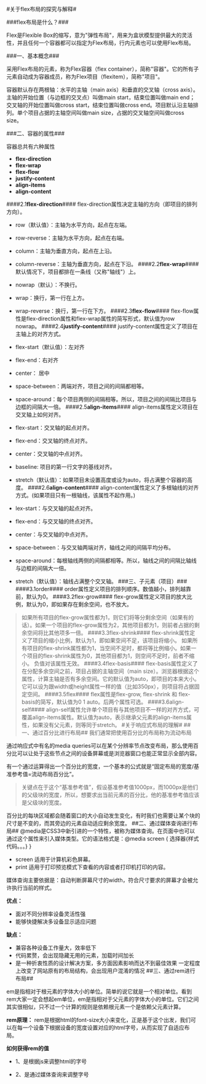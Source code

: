 #关于flex布局的探究与解释#

###flex布局是什么？###

Flex是Flexible Box的缩写，意为"弹性布局"，用来为盒状模型提供最大的灵活性，并且任何一个容器都可以指定为Flex布局，行内元素也可以使用Flex布局。

###一、基本概念###

采用Flex布局的元素，称为Flex容器（flex container），简称"容器"。它的所有子元素自动成为容器成员，称为Flex项目（flexitem），简称"项目"。

容器默认存在两根轴：水平的主轴（main axis）和垂直的交叉轴（cross axis）。主轴的开始位置（与边框的交叉点）叫做main start，结束位置叫做main end；交叉轴的开始位置叫做cross start，结束位置叫做cross end。项目默认沿主轴排列。单个项目占据的主轴空间叫做main size，占据的交叉轴空间叫做cross size。

###二、容器的属性###

容器总共有六种属性

* **flex-direction**
* **flex-wrap**
* **flex-flow**
* **justify-content**
* **align-items**
* **align-content**

####2.1**flex-direction**####
flex-direction属性决定主轴的方向（即项目的排列方向）。

* row（默认值）：主轴为水平方向，起点在左端。
* row-reverse：主轴为水平方向，起点在右端。
* column：主轴为垂直方向，起点在上沿。
* column-reverse：主轴为垂直方向，起点在下沿。
####2.2**flex-wrap**####
默认情况下，项目都排在一条线（又称"轴线"）上。

* nowrap（默认）：不换行。
* wrap：换行，第一行在上方。
* wrap-reverse：换行，第一行在下方。
####2.3**flex-flow**####
flex-flow属性是flex-direction属性和flex-wrap属性的简写形式，默认值为row nowrap。
####2.4**justify-content**####
justify-content属性定义了项目在主轴上的对齐方式。

* flex-start（默认值）：左对齐
* flex-end：右对齐
* center： 居中
* space-between：两端对齐，项目之间的间隔都相等。
* space-around：每个项目两侧的间隔相等。所以，项目之间的间隔比项目与边框的间隔大一倍。
####2.5**align-items**####
align-items属性定义项目在交叉轴上如何对齐。

* flex-start：交叉轴的起点对齐。
* flex-end：交叉轴的终点对齐。
* center：交叉轴的中点对齐。
* baseline: 项目的第一行文字的基线对齐。
* stretch（默认值）：如果项目未设置高度或设为auto，将占满整个容器的高度。
####2.6**align-content**####
align-content属性定义了多根轴线的对齐方式。(如果项目只有一根轴线，该属性不起作用。)

* lex-start：与交叉轴的起点对齐。
* flex-end：与交叉轴的终点对齐。
* center：与交叉轴的中点对齐。
* space-between：与交叉轴两端对齐，轴线之间的间隔平均分布。
* space-around：每根轴线两侧的间隔都相等。所以，轴线之间的间隔比轴线与边框的间隔大一倍。
* stretch（默认值）：轴线占满整个交叉轴。
###三、子元素（项目）###
####3.1order####
order属性定义项目的排列顺序。数值越小，排列越靠前，默认为0。
####3.2flex-grow####
flex-grow属性定义项目的放大比例，默认为0，即如果存在剩余空间，也不放大。
> 如果所有项目的flex-grow属性都为1，则它们将等分剩余空间（如果有的话）。如果一个项目的flex-grow属性为2，其他项目都为1，则前者占据的剩余空间将比其他项多一倍。
####3.3flex-shrink####
flex-shrink属性定义了项目的缩小比例，默认为1，即如果空间不足，该项目将缩小。
> 如果所有项目的flex-shrink属性都为1，当空间不足时，都将等比例缩小。如果一个项目的flex-shrink属性为0，其他项目都为1，则空间不足时，前者不缩小。
负值对该属性无效。
####3.4flex-basis####
flex-basis属性定义了在分配多余空间之前，项目占据的主轴空间（main size）。浏览器根据这个属性，计算主轴是否有多余空间。它的默认值为auto，即项目的本来大小。
> 它可以设为跟width或height属性一样的值（比如350px），则项目将占据固定空间。
####3.5flex####
flex属性是flex-grow, flex-shrink 和 flex-basis的简写，默认值为0 1 auto。后两个属性可选。
####3.6align-self####
align-self属性允许单个项目有与其他项目不一样的对齐方式，可覆盖align-items属性。默认值为auto，表示继承父元素的align-items属性，如果没有父元素，则等同于stretch。
#关于响应式布局的理解#
##一、通过百分比进行布局##
我们通常把使用百分比的布局称为流动布局

通过响应式中有名的media queries可以在某个分辨率节点改变布局，那么使用百分比可以让处于这些节点之间的设备屏幕或是浏览器窗口也能正常显示全部内容。

有一个通过运算得出一个百分比的宽度，一个基本的公式就是“固定布局的宽度/基准参考值=流动布局百分比”。
> 关键点在于这个“基准参考值”，假设基准参考值1000px，而1000px是他们的父级块的宽度，所以，想要求出当前元素的百分比，他的基准参考值应该是父级块的宽度。

百分比的每块区域都会随着窗口的大小自动发生变化，有时我们也需要让某个块的尺寸是不变的，而其旁边的元素自动适应剩余宽度。
##二、通过媒体查询进行布局##
@media是CSS3中新引进的一个特性，被称为媒体查询。在页面中也可以通过这个属性来引入媒体类型。它的语法格式是：@media screen {
   选择器{样式代码。。。}
}

* screen 适用于计算机彩色屏幕。
* print 适用于打印预览模式下查看的内容或者打印机打印的内容。

媒体查询主要依据是：自动判断屏幕尺寸的width，符合尺寸要求的屏幕才会被允许执行当前的样式。

**优点：**

* 面对不同分辨率设备灵活性强
* 能够快捷解决多设备显示适应问题 

**缺点：**

* 兼容各种设备工作量大，效率低下 
* 代码累赘，会出现隐藏无用的元素，加载时间加长 
* 是一种折衷性质的设计解决方案，多方面因素影响而达不到最佳效果 一定程度上改变了网站原有的布局结构，会出现用户混淆的情况
##三、通过rem进行布局##

em是指相对于根元素的字体大小的单位。简单的说它就是一个相对单位。看到rem大家一定会想起em单位，em是指相对于父元素的字体大小的单位。它们之间其实很相似，只不过一个计算的规则是依赖根元素一个是依赖父元素计算。

**rem原理：**
rem是根据html的font-size大小来变化，正是基于这个出发，我们可以在每一个设备下根据设备的宽度设置对应的html字号，从而实现了自适应布局。

**如何获得rem的值**

* 1、是根据js来调整html的字号
* 2、是通过媒体查询来调整字号

    <script>        
        (function (doc, win) {
        var docEl = doc.documentElement,
          isIOS = navigator.userAgent.match(/\(i[^;]+;( U;)? CPU.+Mac OS X/),//判断是不是移动设备
          dpr = isIOS? Math.min(win.devicePixelRatio, 3) : 1,//win.devicePixelRatio设备独立像素
          dpr = window.top === window.self? dpr : 1, //被iframe引用时，禁止缩放
          dpr = 1,
          scale = 1 / dpr,
          resizeEvt = 'orientationchange' in window ? 'orientationchange' : 'resize';
        docEl.dataset.dpr = dpr;
        var metaEl = doc.createElement('meta');
        metaEl.name = 'viewport';
        metaEl.content = 'initial-scale=' + scale + ',maximum-scale=' + scale + ', minimum-scale=' + scale;
        docEl.firstElementChild.appendChild(metaEl);
        var recalc = function () {
            var width = docEl.clientWidth;
            if (width / dpr > 750) {
                width = 750 * dpr;
            }
            docEl.style.fontSize = 100 * (width / 750) + 'px';
          };
        recalc()
        if (!doc.addEventListener) return;
        win.addEventListener(resizeEvt, recalc, false);
      })(document, window);
		</script>
